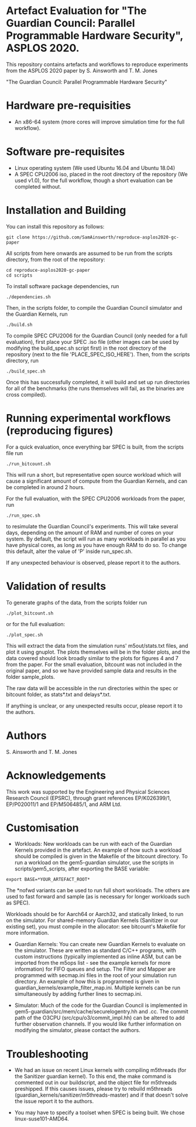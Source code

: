 Artefact Evaluation for "The Guardian Council: Parallel Programmable Hardware Security", ASPLOS 2020. 
==================================================

This repository contains artefacts and workflows 
to reproduce experiments from the ASPLOS 2020 paper 
by S. Ainsworth and T. M. Jones

"The Guardian Council: Parallel Programmable Hardware Security"

Hardware pre-requisities
========================
* An x86-64 system (more cores will improve simulation time for the full workflow).

Software pre-requisites
=======================

* Linux operating system (We used Ubuntu 16.04 and Ubuntu 18.04)
* A SPEC CPU2006 iso, placed in the root directory of the repository (We used v1.0), for the full workflow, though a short evaluation can be completed without.

Installation and Building
========================

You can install this repository as follows:

```
git clone https://github.com/SamAinsworth/reproduce-asplos2020-gc-paper
```

All scripts from here onwards are assumed to be run from the scripts directory, from the root of the repository:

```
cd reproduce-asplos2020-gc-paper
cd scripts
```

To install software package dependencies, run

```
./dependencies.sh
```

Then, in the scripts folder, to compile the Guardian Council simulator and the Guardian Kernels, run
```
./build.sh
```

To compile SPEC CPU2006 for the Guardian Council (only needed for a full evaluation), first place your SPEC .iso file (other images can be used by modifying the build_spec.sh script first) in the root directory of the repository (next to the file 'PLACE_SPEC_ISO_HERE'). Then, from the scripts directory, run

```
./build_spec.sh
```

Once this has successfully completed, it will build and set up run directories for all of the benchmarks (the runs themselves will fail, as the binaries are cross compiled).




Running experimental workflows (reproducing figures)
====================================================

For a quick evaluation, once everything bar SPEC is built, from the scripts file run
```
./run_bitcount.sh
```

This will run a short, but representative open source workload which will cause a significant amount of compute from the Guardian Kernels, and can be completed in around 2 hours.


For the full evaluation, with the SPEC CPU2006 workloads from the paper, run

```
./run_spec.sh
```

to resimulate the Guardian Council's experiments. This will take several days, depending on the amount of RAM and number of cores on your system. By default, the script will run as many workloads in parallel as you have physical cores, as long as you have enough RAM to do so. To change this default, alter the value of 'P' inside run_spec.sh.

If any unexpected behaviour is observed, please report it to the authors.

Validation of results
====================================================

To generate graphs of the data, from the scripts folder run

```
./plot_bitcount.sh
```

or for the full evaluation:

```
./plot_spec.sh
```

This will extract the data from the simulation runs' m5out/stats.txt files, and plot it using gnuplot. The plots themselves will be in the folder plots, and the data covered should look broadly similar to the plots for figures 4 and 7 from the paper.  For the small evaluation, bitcount was not included in the original paper, and so we have provided sample data and results in the folder sample_plots.

The raw data will be accessible in the run directories within the spec or bitcount folder, as stats*.txt and delays*.txt.


If anything is unclear, or any unexpected results occur, please report it to the authors.

Authors
=======
S. Ainsworth and T. M. Jones

Acknowledgements
===============
This work was supported by the Engineering and Physical Sciences Research Council (EPSRC), through grant references EP/K026399/1, EP/P020011/1 and EP/M506485/1, and ARM Ltd.

Customisation 
===============

* Workloads: New workloads can be run with each of the Guardian Kernels provided in the artefact. An example of how such a workload should be compiled is given in the Makefile of the bitcount directory. To run a workload on the gem5-guardian simulator, use the scripts in scripts/gem5_scripts, after exporting the BASE variable:

```
export BASE=*YOUR_ARTEFACT_ROOT*
```

The *nofwd variants can be used to run full short workloads. The others are used to fast forward and sample (as is necessary for longer workloads such as SPEC).

Workloads should be for Aarch64 or Aarch32, and statically linked, to run on the simulator. For shared-memory Guardian Kernels (Sanitizer in our existing set), you must compile in the allocator: see bitcount's Makefile for more information.

* Guardian Kernels: You can create new Guardian Kernels to evaluate on the simulator. These are written as standard C/C++ programs, with custom instructions (typically implemented as inline ASM, but can be imported from the m5ops list - see the example kernels for more information) for FIFO queues and setup. The Filter and Mapper are programmed with secmap.ini files in the root of your simulation run directory. An example of how this is programmed is given in guardian_kernels/example_filter_map.ini. Multiple kernels can be run simultaneously by adding further lines to secmap.ini.

* Simulator: Much of the code for the Guardian Council is implemented in gem5-guardian/src/mem/cache/securelogentry.hh and .cc. The commit path of the O3CPU (src/cpu/o3/commit_impl.hh) can be altered to add further observation channels. If you would like further information on modifying the simulator, please contact the authors.

Troubleshooting
===============

* We had an issue on recent Linux kernels with compiling m5threads (for the Sanitizer guardian kernel). To this end, the make command is commented out in our buildscript, and the object file for m5threads preshipped. If this causes issues, please try to rebuild m5threads (guardian_kernels/sanitizer/m5threads-master) and if that doesn't solve the issue report it to the authors.

* You may have to specify a toolset when SPEC is being built. We chose linux-suse101-AMD64.

